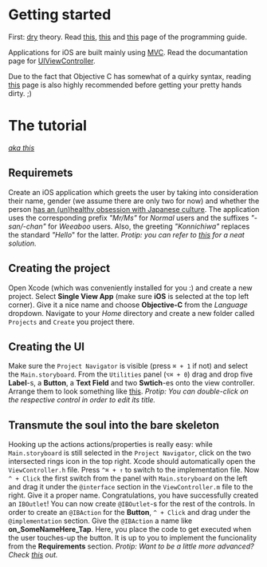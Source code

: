 # Getting started

First: [dry](http://i0.kym-cdn.com/photos/images/newsfeed/000/880/036/864.jpg) theory. Read [this](https://developer.apple.com/library/content/documentation/iPhone/Conceptual/iPhoneOSProgrammingGuide/Introduction/Introduction.html#//apple_ref/doc/uid/TP40007072-CH1-SW1), [this](https://developer.apple.com/library/content/documentation/iPhone/Conceptual/iPhoneOSProgrammingGuide/ExpectedAppBehaviors/ExpectedAppBehaviors.html#//apple_ref/doc/uid/TP40007072-CH3-SW2) and [this](https://developer.apple.com/library/content/documentation/iPhone/Conceptual/iPhoneOSProgrammingGuide/TheAppLifeCycle/TheAppLifeCycle.html#//apple_ref/doc/uid/TP40007072-CH2-SW1) page of the programming guide.

Applications for iOS are built mainly using [MVC](https://en.wikipedia.org/wiki/Model%E2%80%93view%E2%80%93controller). Read the documantation page for [UIViewController](https://developer.apple.com/documentation/uikit/uiviewcontroller?language=objc).

Due to the fact that Objective C has somewhat of a quirky syntax, reading [this](http://blog.teamtreehouse.com/the-beginners-guide-to-objective-c-methods) page is also highly recommended before getting your pretty hands dirty. ;)

# The tutorial

*[aka this](https://pics.me.me/looks-like-its-time-to-oil-up-10217844.png)*

## Requiremets
Create an iOS application which greets the user by taking into consideration their name, gender (we assume there are only two for now) and whether the person [has an (un)healthy obsession with Japanese culture](http://www.dictionary.com/e/slang/weeaboo/). The application uses the corresponding prefix _"Mr/Ms"_ for *Normal* users and the suffixes _"-san/-chan"_ for *Weeaboo* users. Also, the greeting _"Konnichiwa"_ replaces the standard _"Hello_" for the latter. *Protip: you can refer to [this](https://developer.apple.com/library/content/documentation/Cocoa/Conceptual/Strings/Articles/FormatStrings.html) for a neat solution.*

## Creating the project

Open Xcode (which was conveniently installed for you :) and create a new project. Select **Single View App** (make sure **iOS** is selected at the top left corner). Give it a nice name and choose **Objective-C** from the *Language* dropdown. Navigate to your *Home* directory and create a new folder called `Projects` and `Create` you project there.

## Creating the UI
Make sure the `Project Navigator` is visible (press `⌘ + 1` if not) and select the `Main.storyboard`. From the `Utilities` panel (`⌥⌘ + 0`) drag and drop five **Label**-s, a **Button**, a **Text Field** and two **Swtich**-es onto the view controller. Arrange them to look something like [this](/resources/T1/layout.png). *Protip: You can double-click on the respective control in order to edit its title.*

## Transmute the soul into the bare skeleton
Hooking up the actions actions/properties is really easy: while `Main.storyboard` is still selected in the `Project Navigator`, click on the two intersected rings icon in the top right. Xcode should automatically open the `ViewController.h` file. Press `^⌘ + ↑` to switch to the implementation file. Now `^ + Click` the first switch from the panel with `Main.storyboard` on the left and drag it under the `@interface` section in the `ViewController.m` file to the right. Give it a proper name. Congratulations, you have successfully created an `IBOutlet`! You can now create `@IBOutlet`-s for the rest of the controls. In order to create an `@IBAction` for the **Button**, `^ + Click` and drag under the `@implementation` section. Give the `@IBAction` a name like **on_SomeNameHere_Tap**. Here, you place the code to get executed when the user touches-up the button. It is up to you to implement the funcionality from the **Requirements** section. _Protip: Want to be a little more advanced? Check [this](https://useyourloaf.com/blog/objective-c-class-properties/) out._
